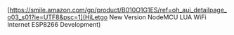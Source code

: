[https://smile.amazon.com/gp/product/B010O1G1ES/ref=oh_aui_detailpage_o03_s01?ie=UTF8&psc=1](HiLetgo New Version NodeMCU LUA WiFi Internet ESP8266 Development)
